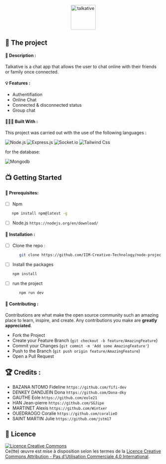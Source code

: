 <p align='center'> <img src="https://i.ibb.co/cJ70Xkw/talkative.png" height="80" alt="talkative" border="0"> </p>

## 💼 The project

#### 📝 Description :

Talkative is a chat app that allows the user to chat online with their friends or family once connected.

#### 💡 Features :

- Authentifiation
- Online Chat
- Connected & disconnected status
- Group chat

#### 👩🏾‍💻 Built With :

This project was carried out with the use of the following languages :

![Node.js](https://img.shields.io/badge/Node.js-339933?style=for-the-badge&logo=nodedotjs&logoColor=white)
![Express.js](https://img.shields.io/badge/Express.js-404D59?style=for-the-badge)
![Socket.io](https://img.shields.io/badge/Socket.io-010101?&style=for-the-badge&logo=Socket.io&logoColor=white)
![Tailwind Css](https://img.shields.io/badge/Tailwind_CSS-38B2AC?style=for-the-badge&logo=tailwind-css&logoColor=white)


for the database: 

![Mongodb](https://img.shields.io/badge/MongoDB-4EA94B?style=for-the-badge&logo=mongodb&logoColor=white)


## 📺 Getting Started

#### 🔐 Prerequisites: 

- [ ] Npm

```sh
   npm install npm@latest -g
   ```
   
- [ ] Node.js `https://nodejs.org/en/download/ ` 



#### 💾 Installation :

- [ ] Clone the repo :

  ```sh
     git clone https://github.com/IIM-Creative-Technology/node-project.git
     ```

- [ ] Install the packages

   ```sh
   npm install
   ```

- [ ] run the project

  ```sh
     npm run dev
     ```
   


#### 🤝 Contributing :

Contributions are what make the open source community such an amazing place to learn, inspire, and create. Any contributions you make are **greatly appreciated**.

- Fork the Project
- Create your Feature Branch (`git checkout -b feature/AmazingFeature`)
- Commit your Changes (`git commit -m 'Add some AmazingFeature'`)
- Push to the Branch (`git push origin feature/AmazingFeature`)
- Open a Pull Request



## 🏆 Credits :


- BAZANA NTOMO Fideline `https://github.com/fifi-dev`
- DENKEY DANDJEIN Dona `https://github.com/Dona-dky`
- GAUTHE Eole `https://github.com/eole21`
- HAN Jean-pierre `https://github.com/SGJipe`
- MARTINET Alexis `https://github.com/Wintxer`
- OUEDRAOGO Coralie `https://github.com/coralieO`
- SAINT MARTIN Julie `https://github.com/jstm17`



## 📜 Licence

<a align="center"  rel="license" href="http://creativecommons.org/licenses/by-nc/4.0/"><img alt="Licence Creative Commons" style="border-width:0" src="https://i.creativecommons.org/l/by-nc/4.0/88x31.png" /></a><br />Ce(tte) œuvre est mise à disposition selon les termes de la <a rel="license" href="http://creativecommons.org/licenses/by-nc/4.0/">Licence Creative Commons Attribution - Pas d’Utilisation Commerciale 4.0 International</a>.

